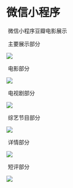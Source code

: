 # 微信小程序
​                                                         微信小程序豆瓣电影展示

​                                                                   主要展示部分

![](E:\Git\豆瓣\douban\img\home.png)

​                                                                           电影部分

![](E:\Git\豆瓣\douban\img\movie.png)

​                                                                              电视剧部分

![](E:\Git\豆瓣\douban\img\tv.png)

​                                                                            综艺节目部分

![](E:\Git\豆瓣\douban\img\shows.png)

​                                                                                 详情部分

![](E:\Git\豆瓣\douban\img\details.png)

​                                                                        短评部分

![](E:\Git\豆瓣\douban\img\commentary.png)

